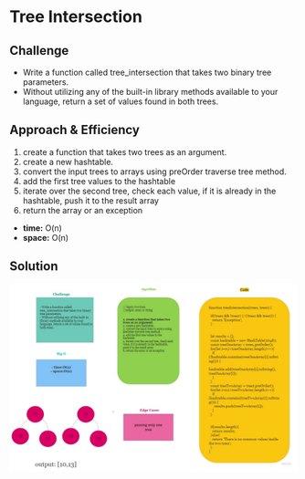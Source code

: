 # Tree Intersection


## Challenge
- Write a function called tree_intersection that takes two binary tree parameters.
- Without utilizing any of the built-in library methods available to your language, return a set of values found in both trees.

## Approach & Efficiency

1. create a function that takes two trees as an argument.
2. create a new hashtable.
3. convert the input trees to arrays using preOrder traverse tree method.
4. add the first tree values to the hashtable
5. iterate over the second tree, check each value, if it is already in the hashtable, push it to the result array
6. return the array or an exception

- **time:** O(n)
- **space:** O(n)

## Solution

![image](./images/wb.jpg)

